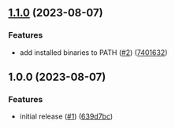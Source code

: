 ## [1.1.0](https://github.com/wndhydrnt/docker-semantic-release/compare/v1.0.0...v1.1.0) (2023-08-07)


### Features

* add installed binaries to PATH ([#2](https://github.com/wndhydrnt/docker-semantic-release/issues/2)) ([7401632](https://github.com/wndhydrnt/docker-semantic-release/commit/740163233cf7091ec49f4a080b7e5358005b23af))

## 1.0.0 (2023-08-07)


### Features

* initial release ([#1](https://github.com/wndhydrnt/docker-semantic-release/issues/1)) ([639d7bc](https://github.com/wndhydrnt/docker-semantic-release/commit/639d7bce877e186df35ea39de8b4b0b3fc5b74f8))
